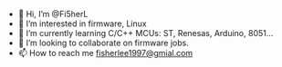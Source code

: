 - 👋 Hi, I’m @Fi5herL
- 👀 I’m interested in firmware, Linux
- 🌱 I’m currently learning C/C++ MCUs: ST, Renesas, Arduino, 8051...
- 💞️ I’m looking to collaborate on firmware jobs.
- 📫 How to reach me [fisherlee1997@gmial.com](mailto:fisherlee1997@gmail.com)

<!---
Fi5herL/Fi5herL is a ✨ special ✨ repository because its `README.md` (this file) appears on your GitHub profile.
You can click the Preview link to take a look at your changes.
--->
